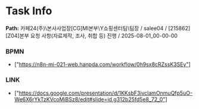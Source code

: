 # Task Info

**Path:** 카페24(주)\본사사업장\[CG]MI본부\Y쇼핑센터팀\팀장 / salee04 / [215862] [Z04]본부 요청 사항(자료제작, 조사, 취합 등) 진행 / 2025-08-01_00-00-00

### BPMN
- ["https://n8n-mi-021-web.hanpda.com/workflow/0h9sx8cRZssK3SEy"]

### LINK
- ["https://docs.google.com/presentation/d/1KKsbF3jvclamOnmuQfp5uO-We6X6rYkTzKVcoMiBSz8/edit#slide=id.g312b25fd5e8_72_0"]

